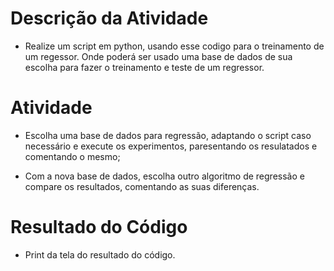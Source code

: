 # Descrição da Atividade

- Realize um script em python, usando esse codigo para o treinamento de um regessor. Onde poderá ser usado uma base de dados de sua escolha para fazer o treinamento e teste de um regressor.

# Atividade

- Escolha uma base de dados para regressão, adaptando o script caso necessário e execute os experimentos, paresentando os resulatados e comentando o mesmo;

- Com a nova base de dados, escolha outro algoritmo de regressão e compare os resultados, comentando as suas diferenças.

# Resultado do Código

- Print da tela do resultado do código.